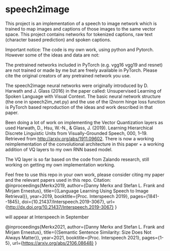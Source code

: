 # speech2image
This project is an implementation of a speech to image network which is trained to map images and captions of those images to the same vector space. This project contains networks for tokenized captions, raw text (character based prediction) and spoken captions. 

Important notice:
The code is my own work, using python and Pytorch. However some of the ideas and data are not:

The pretrained networks included in PyTorch (e.g. vgg16 vgg19 and resnet) are not trained or made by me but are freely available in PyTorch.
Please cite the original creators of any pretrained network you use. 

The speech2image neural networks were originally introduced by D. Harwath and J. Glass  (2016) in the paper called: Unsupervised Learning of Spoken Language with Visual Context. The basic neural network structure (the one in speech2im_net.py) and the use of the l2norm hinge loss function is PyTorch based reproduction of the ideas and work described in that paper.

Been doing a lot of work on implementing the Vector Quantization layers as used Harwath, D., Hsu, W.-N., & Glass, J. (2019). Learning Hierarchical Discrete Linguistic Units from Visually-Grounded Speech, 000, 1–19. Retrieved from http://arxiv.org/abs/1911.09602. There is now a working reimplementation of the convolutional architecture in this paper + a working addition of VQ layers to my own RNN based model. 

The VQ layer is so far based on the code from Zalando research, still working on getting my own implementation working.

Feel free to use this repo in your own work, please consider citing my paper and the relevant papers used in this repo. 
Citation: 
@inproceedings{Merkx2019,
  author={Danny Merkx and Stefan L. Frank and Mirjam Ernestus},
  title={{Language Learning Using Speech to Image Retrieval}},
  year=2019,
  booktitle={Proc. Interspeech 2019},
  pages={1841--1845},
  doi={10.21437/Interspeech.2019-3067},
  url={http://dx.doi.org/10.21437/Interspeech.2019-3067}
}

will appear at Interspeech in September

@inproceedings{Merkx2021, author={Danny Merkx and Stefan L. Frank and Mirjam Ernestus}, title={{Semantic Sentence Similarity: Size Does Not Always Matter}}, year=2021, booktitle={Proc. Interspeech 2021}, pages={1-5}, url={https://arxiv.org/abs/2106.08648} }
